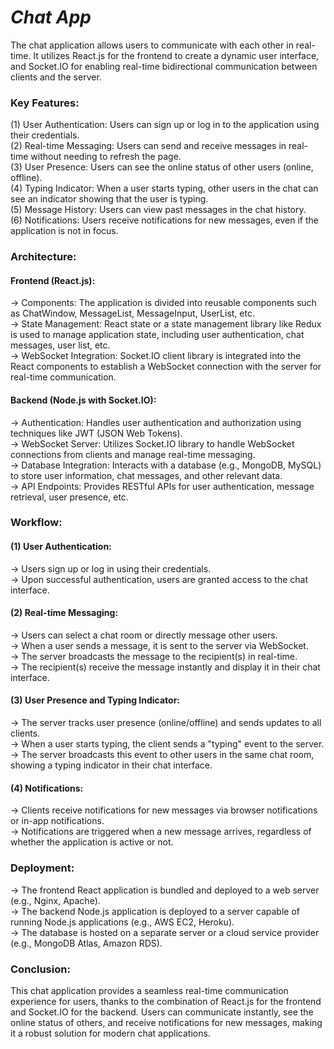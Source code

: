 <h1><i>Chat App</i></h1>
The chat application allows users to communicate with each other in real-time. It utilizes React.js for 
the frontend to create a dynamic user interface, and Socket.IO for enabling real-time bidirectional communication 
between clients and the server.

<h3>Key Features:</h3>

(1) User Authentication: Users can sign up or log in to the application using their credentials.<br>
(2) Real-time Messaging: Users can send and receive messages in real-time without needing to refresh the page.<br>
(3) User Presence: Users can see the online status of other users (online, offline).<br>
(4) Typing Indicator: When a user starts typing, other users in the chat can see an indicator showing that the user is typing.<br>
(5) Message History: Users can view past messages in the chat history.<br>
(6) Notifications: Users receive notifications for new messages, even if the application is not in focus.<br>

<h3>Architecture:</h3>
<h4>Frontend (React.js):</h4>

-> Components: The application is divided into reusable components such as ChatWindow, MessageList, MessageInput, UserList, etc.<br>
-> State Management: React state or a state management library like Redux is used to manage application state, including user authentication, chat messages, user list, etc.<br>
-> WebSocket Integration: Socket.IO client library is integrated into the React components to establish a WebSocket connection with the server for real-time communication.<br>

<h4>Backend (Node.js with Socket.IO):</h4>

-> Authentication: Handles user authentication and authorization using techniques like JWT (JSON Web Tokens).<br>
-> WebSocket Server: Utilizes Socket.IO library to handle WebSocket connections from clients and manage real-time messaging.<br>
-> Database Integration: Interacts with a database (e.g., MongoDB, MySQL) to store user information, chat messages, and other relevant data.<br>
-> API Endpoints: Provides RESTful APIs for user authentication, message retrieval, user presence, etc.<br>

<h3>Workflow:</h3>
<h4>(1) User Authentication:</h4>

-> Users sign up or log in using their credentials.<br>
-> Upon successful authentication, users are granted access to the chat interface.<br>

<h4>(2) Real-time Messaging:</h4>

-> Users can select a chat room or directly message other users.<br>
-> When a user sends a message, it is sent to the server via WebSocket.<br>
-> The server broadcasts the message to the recipient(s) in real-time.<br>
-> The recipient(s) receive the message instantly and display it in their chat interface.<br>

<h4>(3) User Presence and Typing Indicator:</h4>

-> The server tracks user presence (online/offline) and sends updates to all clients.<br>
-> When a user starts typing, the client sends a "typing" event to the server.<br>
-> The server broadcasts this event to other users in the same chat room, showing a typing indicator in their chat interface.<br>

<h4>(4) Notifications:</h4>

-> Clients receive notifications for new messages via browser notifications or in-app notifications.<br>
-> Notifications are triggered when a new message arrives, regardless of whether the application is active or not.<br>

<h3>Deployment:</h3>

-> The frontend React application is bundled and deployed to a web server (e.g., Nginx, Apache).<br>
-> The backend Node.js application is deployed to a server capable of running Node.js applications (e.g., AWS EC2, Heroku).<br>
-> The database is hosted on a separate server or a cloud service provider (e.g., MongoDB Atlas, Amazon RDS).<be>

<h3>Conclusion:</h3>

This chat application provides a seamless real-time communication experience for users, thanks to the combination of React.js 
for the frontend and Socket.IO for the backend. Users can communicate instantly, see the online status of others, and receive 
notifications for new messages, making it a robust solution for modern chat applications.







